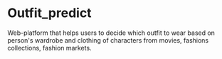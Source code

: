 # Outfit_predict
Web-platform that helps users to decide which outfit to wear based on person's wardrobe and clothing of characters from movies, fashions collections, fashion markets.
